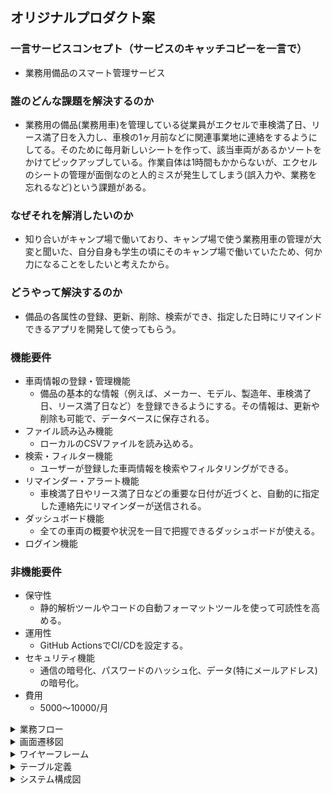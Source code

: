 ## オリジナルプロダクト案
### 一言サービスコンセプト（サービスのキャッチコピーを一言で）
- 業務用備品のスマート管理サービス
### 誰のどんな課題を解決するのか
- 業務用の備品(業務用車)を管理している従業員がエクセルで車検満了日、リース満了日を入力し、車検の1ヶ月前などに関連事業地に連絡をするようにしてる。そのために毎月新しいシートを作って、該当車両があるかソートをかけてピックアップしている。作業自体は1時間もかからないが、エクセルのシートの管理が面倒なのと人的ミスが発生してしまう(誤入力や、業務を忘れるなど)という課題がある。
### なぜそれを解消したいのか
- 知り合いがキャンプ場で働いており、キャンプ場で使う業務用車の管理が大変と聞いた、自分自身も学生の頃にそのキャンプ場で働いていたため、何か力になることをしたいと考えたから。
### どうやって解決するのか
- 備品の各属性の登録、更新、削除、検索ができ、指定した日時にリマインドできるアプリを開発して使ってもらう。
### 機能要件
- 車両情報の登録・管理機能
    - 備品の基本的な情報（例えば、メーカー、モデル、製造年、車検満了日、リース満了日など）を登録できるようにする。その情報は、更新や削除も可能で、データベースに保存される。
- ファイル読み込み機能
    - ローカルのCSVファイルを読み込める。
- 検索・フィルター機能
    - ユーザーが登録した車両情報を検索やフィルタリングができる。
- リマインダー・アラート機能
    - 車検満了日やリース満了日などの重要な日付が近づくと、自動的に指定した連絡先にリマインダーが送信される。
- ダッシュボード機能
    - 全ての車両の概要や状況を一目で把握できるダッシュボードが使える。
- ログイン機能
### 非機能要件
- 保守性
    - 静的解析ツールやコードの自動フォーマットツールを使って可読性を高める。
- 運用性
    - GitHub ActionsでCI/CDを設定する。
- セキュリティ機能
    - 通信の暗号化、パスワードのハッシュ化、データ(特にメールアドレス)の暗号化。
- 費用
    - 5000〜10000/月

<details>
## <summary>業務フロー</summary>
<img src="img/%E6%A5%AD%E5%8B%99%E3%83%95%E3%83%AD%E3%83%BC.png" width="900">
</details>

<details>
## <summary> 画面遷移図 </summary>
<img src="img/%E7%94%BB%E9%9D%A2%E9%81%B7%E7%A7%BB%E5%9B%B3.png" width="900">
</details>

<details>
<summary>  ワイヤーフレーム </summary>
<img src="img/%E3%83%AF%E3%82%A4%E3%83%A4%E3%83%BC%E3%83%95%E3%83%AC%E3%83%BC%E3%83%A0.png" width="900">
</details>

<details>
<summary>  テーブル定義 </summary>
車両テーブル（Vehicles）

| カラム名      | データ型       | NULL | キー | 初期値 | AUTO INCREMENT | 説明 |
| ------------- | -----------|--|--|--|--|----------------------------- |
| vehicle_id    | Integer    ||主キー||YES||
| make          | String     ||||| 車両のメーカー名             |
| model         | String     ||||| 車両のモデル名              |
| year          | Integer    ||||| 車両の製造年                |
| license_plate | String     ||||| ナンバープレート番号        |
| lease_expiry  | Date       |YES|||| リースの満了日              |
| inspection_due| Date       |YES|||| 次の車検日 |

ユーザーテーブル（Users）

| カラム名      | データ型       | NULL | キー | 初期値 | AUTO INCREMENT | 説明 |
| ------------- | -----------|--|--|--|--|----------------------------- |
| user_id      | Integer        ||主キー||YES||
| name         | String         ||||| ユーザー名                  |
| email        | String         ||||| メールアドレス              |
| password     | String         ||||| パスワード（ハッシュ化済み） |

通知テーブル（Notifications）

| カラム名      | データ型       | NULL | キー | 初期値 | AUTO INCREMENT | 説明 |
| ------------- | -----------|--|--|--|--|----------------------------- |
| notification_id | Integer        ||主キー||YES||
| user_id         | Integer   ||外部キー|||通知を受け取るユーザーID   |
| vehicle_id      | Integer    ||外部キー|||通知に関連する車両ID       |
| date            | Date       |||||通知を送る日                |
</details>


<details>
<summary> システム構成図 </summary>
<img src="img/VehicleMinders.png" width="900">
</details>